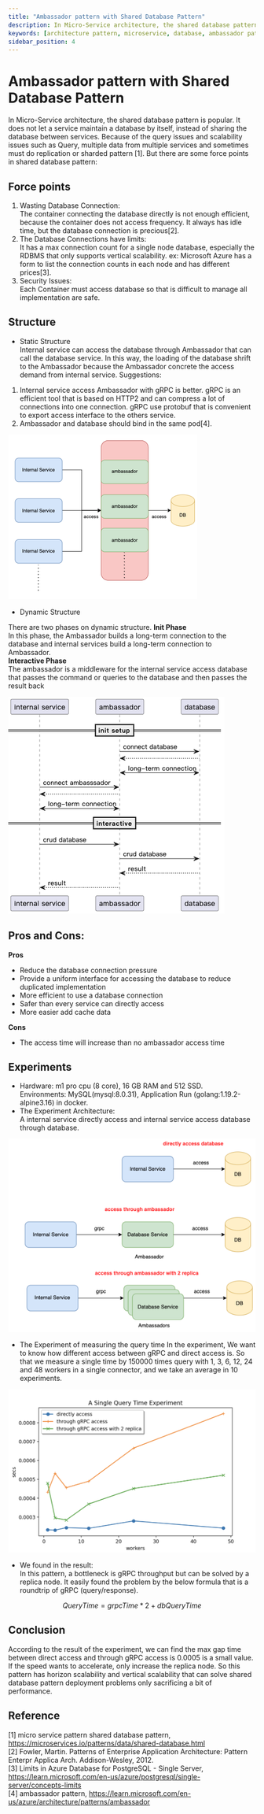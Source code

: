 ```yaml
---
title: "Ambassador pattern with Shared Database Pattern"
description: In Micro-Service architecture, the shared database pattern is popular. It does not let a service maintain a database by itself, instead of sharing the database between services. Because of the query issues and scalability issues such as Query, multiple data from multiple services and sometimes must do replication or sharded pattern
keywords: [architecture pattern, microservice, database, ambassador pattern]
sidebar_position: 4
---
```

# Ambassador pattern with Shared Database Pattern

In Micro-Service architecture, the shared database pattern is popular. It does not let a service maintain a database by itself, instead of sharing the database between services. Because of the query issues and scalability issues such as Query, multiple data from multiple services and sometimes must do replication or sharded pattern [1]. But there are some force points in shared database pattern:

## Force points

1. Wasting Database Connection: <br/>
The container connecting the database directly is not enough efficient, because the container does not access frequency. It always has idle time, but the database connection is precious[2].
2. The Database Connections have limits:<br/>
It has a max connection count for a single node database, especially the RDBMS that only supports vertical scalability. ex: Microsoft Azure has a form to list the connection counts in each node and has different prices[3].
3. Security Issues: <br/>
Each Container must access database so that is difficult to manage all implementation are safe.

## Structure

* Static Structure <br/>
Internal service can access the database through Ambassador that can call the database service. In this way, the loading of the database shrift to the Ambassador because the Ambassador concrete the access demand from internal service.
Suggestions: <br/>
1. Internal service access Ambassador with gRPC is better.
gRPC is an efficient tool that is based on HTTP2 and can compress a lot of connections into one connection. gRPC use protobuf that is convenient to export access interface to the others service.
2. Ambassador and database should bind in the same pod[4].

![](../../static/img/article/pattern/ambassador_pattern/ambassador_pattern.png)


* Dynamic Structure

There are two phases on dynamic structure. 
**Init Phase**<br/>
In this phase, the Ambassador builds a long-term connection to the database and internal services build a long-term connection to Ambassador.<br/>
**Interactive Phase**<br/>
The ambassador is a middleware for the internal service access database that passes the command or queries to the database and then passes the result back<br/>

![](../../static/img/article/pattern/ambassador_pattern/ambassador_seq.png)


## Pros and Cons:
**Pros**<br/>
* Reduce the database connection pressure
* Provide a uniform interface for accessing the database to reduce duplicated implementation
* More efficient to use a database connection
* Safer than every service can directly access
* More easier add cache data 

**Cons**<br/>
* The access time will increase than no ambassador access time


## Experiments

* Hardware: m1 pro cpu (8 core), 16 GB RAM and 512 SSD. <br/>
Environments: MySQL(mysql:8.0.31), Application Run (golang:1.19.2-alpine3.16) in docker.
* The Experiment Architecture: <br/>
A internal service directly access and internal service access database through database.

![](../../static/img/article/pattern/ambassador_pattern/component.png)

* The Experiment of measuring the query time
In the experiment, We want to know how different access between gRPC and direct access is. So that we measure a single time by 150000 times query with 1, 3, 6, 12, 24 and 48 workers in a single connector, and we take an average in 10 experiments.

![](../../static/img/article/pattern/ambassador_pattern/exp.png)


* We found in the result:<br/>
In this pattern, a bottleneck is gRPC throughput but can be solved by a replica node. It easily found the problem by the below formula that is a roundtrip of gRPC (query/response).

$$ 
    QueryTime = grpcTime*2 + dbQueryTime 
$$
## Conclusion
According to the result of the experiment, we can find the max gap time between direct access and through gRPC access is 0.0005 is a small value. If the speed wants to accelerate, only increase the replica node. So this pattern has horizon scalability and vertical scalability that can solve shared database pattern deployment problems only sacrificing a bit of performance.

## Reference

[1] micro service pattern shared database pattern, https://microservices.io/patterns/data/shared-database.html<br/>
[2] Fowler, Martin. Patterns of Enterprise Application Architecture: Pattern Enterpr Applica Arch. Addison-Wesley, 2012.<br/>
[3] Limits in Azure Database for PostgreSQL - Single Server, https://learn.microsoft.com/en-us/azure/postgresql/single-server/concepts-limits<br/>
[4] ambassador pattern, https://learn.microsoft.com/en-us/azure/architecture/patterns/ambassador<br/>
